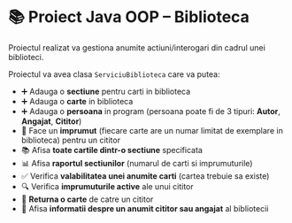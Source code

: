 # 📚 Proiect Java OOP – Biblioteca

Proiectul realizat va gestiona anumite actiuni/interogari din cadrul unei biblioteci.

Proiectul va avea clasa `ServiciuBiblioteca` care va putea:

- ➕ Adauga o **sectiune** pentru carti in biblioteca  
- ➕ Adauga o **carte** in biblioteca  
- ➕ Adauga o **persoana** in program (persoana poate fi de 3 tipuri: **Autor**, **Angajat**, **Cititor**)  
- 📖 Face un **imprumut** (fiecare carte are un numar limitat de exemplare in biblioteca) pentru un cititor  
- 📚 Afisa **toate cartile dintr-o sectiune** specificata  
- 📊 Afisa **raportul sectiunilor** (numarul de carti si imprumuturile)  
- ✅ Verifica **valabilitatea unei anumite carti** (cartea trebuie sa existe)  
- 🔍 Verifica **imprumuturile active** ale unui cititor  
- 🔁 **Returna o carte** de catre un cititor  
- 👤 Afisa **informatii despre un anumit cititor sau angajat** al bibliotecii  
